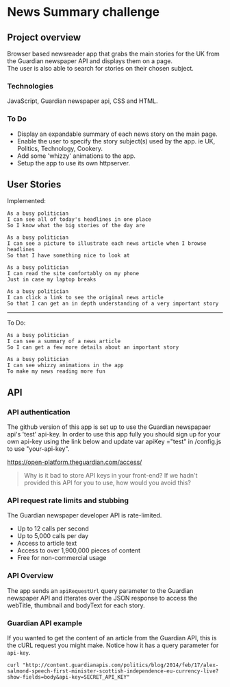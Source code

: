 # News Summary challenge

## Project overview

Browser based newsreader app that grabs the main stories for the UK from the Guardian newspaper API and displays them on a page.  
The user is also able to search for stories on their chosen subject.

### Technologies

JavaScript, Guardian newspaper api,  CSS and HTML.  


### To Do

* Display an expandable summary of each news story on the main page.
* Enable the user to specify the story subject(s) used by the app. ie UK, Politics, Technology, Cookery.
* Add some 'whizzy' animations to the app.
* Setup the app to use its own httpserver.

## User Stories

Implemented:

```
As a busy politician
I can see all of today's headlines in one place
So I know what the big stories of the day are
```

```
As a busy politician
I can see a picture to illustrate each news article when I browse headlines
So that I have something nice to look at
```

```
As a busy politician
I can read the site comfortably on my phone
Just in case my laptop breaks
```

```
As a busy politician
I can click a link to see the original news article
So that I can get an in depth understanding of a very important story
```
-----------------------------------------------------------------------------
To Do:

```
As a busy politician
I can see a summary of a news article
So I can get a few more details about an important story
```

```
As a busy politician
I can see whizzy animations in the app
To make my news reading more fun
```


## API

### API authentication

The github version of this app is set up to use the Guardian newspapaer api's 'test' api-key.  In order to use this app fully you should sign up for your own api-key using the link below and update   var apiKey ="test" in  /config.js to use "your-api-key".

https://open-platform.theguardian.com/access/

> Why is it bad to store API keys in your front-end?  If we hadn't provided this API for you to use, how would you avoid this?

### API request rate limits and stubbing

The Guardian newspaper developer API is rate-limited.

* Up to 12 calls per second
* Up to 5,000 calls per day
* Access to article text
* Access to over 1,900,000 pieces of content
* Free for non-commercial usage


### API Overview

The app sends an `apiRequestUrl` query parameter to the Guardian newspaper API and itterates over the JSON response to access the webTitle, thumbnail and bodyText for each story.

### Guardian API example

If you wanted to get the content of an article from the Guardian API, this is the cURL request you might make.  Notice how it has a query parameter for `api-key`.

```
curl "http://content.guardianapis.com/politics/blog/2014/feb/17/alex-salmond-speech-first-minister-scottish-independence-eu-currency-live?show-fields=body&api-key=SECRET_API_KEY"
```
